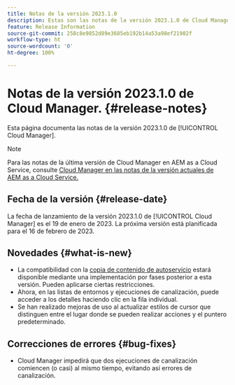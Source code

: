 ```yaml
---
title: Notas de la versión 2023.1.0
description: Estas son las notas de la versión 2023.1.0 de Cloud Manager.
feature: Release Information
source-git-commit: 258c8e9852d89e3685eb192b14a53a98ef21902f
workflow-type: ht
source-wordcount: '0'
ht-degree: 100%

---
```



# Notas de la versión 2023.1.0 de Cloud Manager. {#release-notes}

Esta página documenta las notas de la versión 2023.1.0 de [!UICONTROL Cloud Manager].

>[!NOTE]
>
>Para las notas de la última versión de Cloud Manager en AEM as a Cloud Service, consulte [Cloud Manager en las notas de la versión actuales de AEM as a Cloud Service.](https://experienceleague.adobe.com/docs/experience-manager-cloud-service/content/implementing/using-cloud-manager/release-notes-cloud-manager/release-notes-cm-current.html?lang=es)

## Fecha de la versión {#release-date}

La fecha de lanzamiento de la versión 2023.1.0 de [!UICONTROL Cloud Manager] es el 19 de enero de 2023. La próxima versión está planificada para el 16 de febrero de 2023.

## Novedades {#what-is-new}

* La compatibilidad con la [copia de contenido de autoservicio](/help/using/content-copy.md) estará disponible mediante una implementación por fases posterior a esta versión. Pueden aplicarse ciertas restricciones.
* Ahora, en las listas de entornos y ejecuciones de canalización, puede acceder a los detalles haciendo clic en la fila individual.
* Se han realizado mejoras de uso al actualizar estilos de cursor que distinguen entre el lugar donde se pueden realizar acciones y el puntero predeterminado.

## Correcciones de errores {#bug-fixes}

* Cloud Manager impedirá que dos ejecuciones de canalización comiencen (o casi) al mismo tiempo, evitando así errores de canalización.
